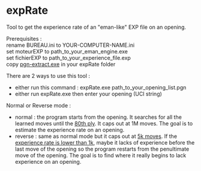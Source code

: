 # expRate
Tool to get the experience rate of an "eman-like" EXP file on an opening.<p>

Prerequisites :<br>
rename BUREAU.ini to YOUR-COMPUTER-NAME.ini<br>
set moteurEXP to path_to_your_eman_engine.exe<br>
set fichierEXP to path_to_your_experience_file.exp<br>
copy [pgn-extract.exe](https://github.com/chris13300/expRate/blob/main/expRate/bin/Debug/pgn-extract.exe) in your expRate folder<p>

There are 2 ways to use this tool :<br>
- either run this command : expRate.exe path_to_your_opening_list.pgn<br>
- either run expRate.exe then enter your opening (UCI string)<p>

Normal or Reverse mode :<br>
- normal : the program starts from the opening. It searches for all the learned moves until the [80th ply](https://github.com/chris13300/expRate/blob/main/expRate/modMain.vb#L160). It caps out at 1M moves. The goal is to estimate the experience rate on an opening.<br>
- reverse : same as normal mode but it caps out at [5k moves](https://github.com/chris13300/expRate/blob/main/expRate/modMain.vb#L243). If the [experience rate is lower than 1k](https://github.com/chris13300/expRate/blob/main/expRate/modMain.vb#L256), maybe it lacks of experience before the last move of the opening so the program restarts from the penultimate move of the opening. The goal is to find where it really begins to lack experience on an opening.<br>
